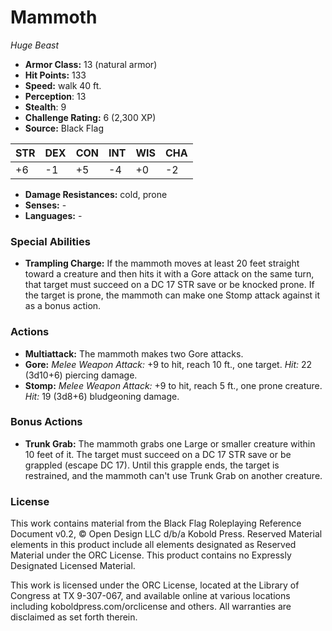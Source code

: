 # Mammoth

*Huge* *Beast*

- **Armor Class:** 13 (natural armor)
- **Hit Points:** 133 
- **Speed:** walk 40 ft.
- **Perception**: 13
- **Stealth**: 9
- **Challenge Rating:** 6 (2,300 XP)
- **Source:** Black Flag

| STR | DEX | CON | INT | WIS | CHA |
| --- | --- | --- | --- | --- | --- |
| +6 | -1 | +5 | -4 | +0 | -2 |

- **Damage Resistances:** cold, prone
- **Senses:** -
- **Languages:** -

### Special Abilities

- **Trampling Charge:** If the mammoth moves at least 20 feet straight toward a creature and then hits it with a Gore attack on the same turn, that target must succeed on a DC 17 STR save or be knocked prone. If the target is prone, the mammoth can make one Stomp attack against it as a bonus action.

### Actions

- **Multiattack:** The mammoth makes two Gore attacks.
- **Gore:** _Melee Weapon Attack:_ +9 to hit, reach 10 ft., one target. _Hit:_ 22 (3d10+6) piercing damage.
- **Stomp:** _Melee Weapon Attack:_ +9 to hit, reach 5 ft., one prone creature. _Hit:_ 19 (3d8+6) bludgeoning damage.

### Bonus Actions

- **Trunk Grab:** The mammoth grabs one Large or smaller creature within 10 feet of it. The target must succeed on a DC 17 STR save or be grappled (escape DC 17). Until this grapple ends, the target is restrained, and the mammoth can't use Trunk Grab on another creature.


### License

This work contains material from the Black Flag Roleplaying Reference Document v0.2, © Open Design LLC d/b/a Kobold Press. Reserved Material elements in this product include all elements designated as Reserved Material under the ORC License. This product contains no Expressly Designated Licensed Material.

This work is licensed under the ORC License, located at the Library of Congress at TX 9-307-067, and available online at various locations including koboldpress.com/orclicense and others. All warranties are disclaimed as set forth therein.
